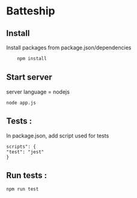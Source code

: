 # Batteship

## Install 

Install packages from package.json/dependencies

```bash
	npm install
```

## Start server

server language = nodejs

	node app.js


## Tests :

In package.json, add script used for tests

	scripts": {
    "test": "jest"
  	}

## Run tests :

	npm run test



